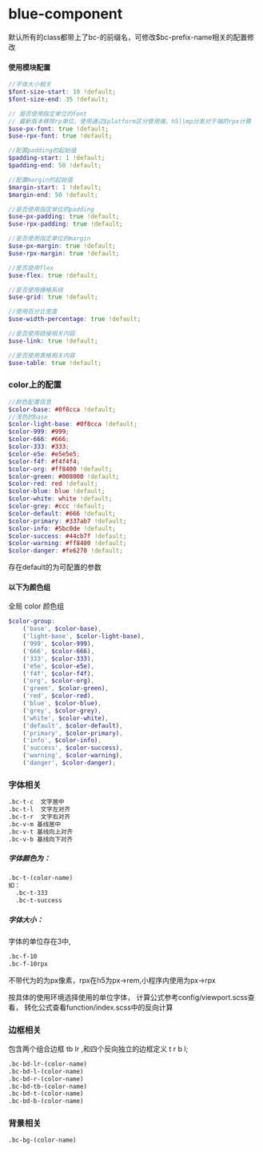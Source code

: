 # blue-component

默认所有的class都带上了bc-的前缀名，可修改$bc-prefix-name相关的配置修改

#### 使用模块配置
```scss
//字体大小相关
$font-size-start: 10 !default;
$font-size-end: 35 !default;

// 是否使用指定单位的font
// 最新版本移除rp单位，使用通过$platform区分使用端，h5||mp分发对于端的rpx计算
$use-px-font: true !default;
$use-rpx-font: true !default;  

//配置padding的起始值
$padding-start: 1 !default;
$padding-end: 50 !default;

//配置margin的起始值
$margin-start: 1 !default;
$margin-end: 50 !default;

//是否使用指定单位的padding
$use-px-padding: true !default;
$use-rpx-padding: true !default;

//是否使用指定单位的margin
$use-px-margin: true !default;
$use-rpx-margin: true !default;

//是否使用flex
$use-flex: true !default;

//是否使用栅格系统
$use-grid: true !default;

//使用百分比宽度
$use-width-percentage: true !default;

//是否使用链接相关内容
$use-link: true !default;

//是否使用表格相关内容
$use-table: true !default;

```


### color上的配置

```scss
//颜色配置信息
$color-base: #0f8cca !default;
//浅色的base
$color-light-base: #0f8cca !default;
$color-999: #999;
$color-666: #666;
$color-333: #333;
$color-e5e: #e5e5e5;
$color-f4f: #f4f4f4;
$color-org: #ff8400 !default;
$color-green: #008000 !default;
$color-red: red !default;
$color-blue: blue !default;
$color-white: white !default;
$color-grey: #ccc !default;
$color-default: #666 !default;
$color-primary: #337ab7 !default;
$color-info: #5bc0de !default;
$color-success: #44cb7f !default;
$color-warning: #ff8400 !default;
$color-danger: #fe6270 !default;
```

存在default的为可配置的参数

#### 以下为颜色组

全局 color 颜色组

```scss
$color-group:
	('base', $color-base),
	('light-base', $color-light-base),
	('999', $color-999),
	('666', $color-666),
	('333', $color-333),
	('e5e', $color-e5e),
	('f4f', $color-f4f),
	('org', $color-org),
	('green', $color-green),
	('red', $color-red),
	('blue', $color-blue),
	('grey', $color-grey),
	('white', $color-white),
	('default', $color-default),
	('primary', $color-primary),
	('info', $color-info),
	('success', $color-success),
	('warning', $color-warning),
	('danger', $color-danger);
```



### 字体相关

```html
.bc-t-c  文字居中
.bc-t-l  文字左对齐
.bc-t-r  文字右对齐
.bc-v-m 基线居中
.bc-v-t 基线向上对齐
.bc-v-b 基线向下对齐
```

##### 字体颜色为：

```html
.bc-t-(color-name)
如：
  .bc-t-333
  .bc-t-success
```


##### 字体大小：

字体的单位存在3中,

```html
.bc-f-10
.bc-f-10rpx
```

不带代为的为px像素，rpx在h5为px->rem,小程序内使用为px->rpx

按具体的使用环境选择使用的单位字体，
计算公式参考config/viewport.scss查看，
转化公式查看function/index.scss中的反向计算

### 边框相关

包含两个组合边框 tb lr ,和四个反向独立的边框定义 t r b l;

```html
.bc-bd-lr-(color-name)
.bc-bd-l-(color-name)
.bc-bd-r-(color-name)
.bc-bd-tb-(color-name)
.bc-bd-t-(color-name)
.bc-bd-b-(color-name)
```

### 背景相关

```
.bc-bg-(color-name)
```






















